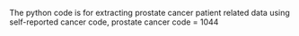 The python code is for extracting prostate cancer patient related data using self-reported cancer code, prostate cancer code = 1044
